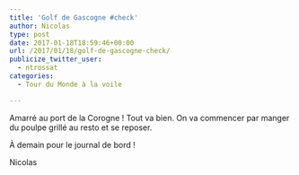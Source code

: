 ```yaml
---
title: 'Golf de Gascogne #check'
author: Nicolas
type: post
date: 2017-01-18T18:59:46+00:00
url: /2017/01/18/golf-de-gascogne-check/
publicize_twitter_user:
  - ntrossat
categories:
  - Tour du Monde à la voile

---
```

Amarré au port de la Corogne ! Tout va bien. On va commencer par manger du poulpe grillé au resto et se reposer.&nbsp;

À demain pour le journal de bord !&nbsp;

Nicolas
